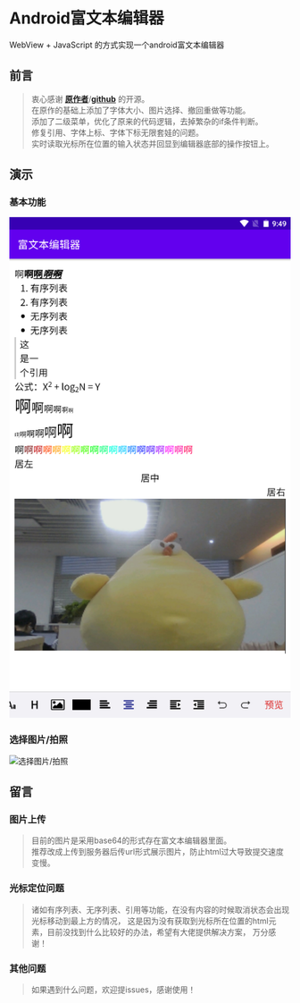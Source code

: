 # Android富文本编辑器 #
WebView + JavaScript 的方式实现一个android富文本编辑器

## 前言 ##
>衷心感谢 [**原作者**][author]/[**github**][github] 的开源。  
在原作的基础上添加了字体大小、图片选择、撤回重做等功能。  
添加了二级菜单，优化了原来的代码逻辑，去掉繁杂的if条件判断。  
修复引用、字体上标、字体下标无限套娃的问题。  
实时读取光标所在位置的输入状态并回显到编辑器底部的操作按钮上。

## 演示 ##
### 基本功能 ###
![基本功能](demo/2_base_demo.png)

### 选择图片/拍照 ###
![选择图片/拍照](demo/3_upload_image.gif)


## 留言 ##
### 图片上传 ###
>目前的图片是采用base64的形式存在富文本编辑器里面。  
推荐改成上传到服务器后传url形式展示图片，防止html过大导致提交速度变慢。

### 光标定位问题 ###
>诸如有序列表、无序列表、引用等功能，在没有内容的时候取消状态会出现光标移动到最上方的情况，
这是因为没有获取到光标所在位置的html元素，目前没找到什么比较好的办法，希望有大佬提供解决方案，
万分感谢！

### 其他问题 ###
>如果遇到什么问题，欢迎提issues，感谢使用！

[author]: https://www.jianshu.com/p/9c2c1416d894
[github]: https://github.com/ZQ330093887/RichEditotAndroid